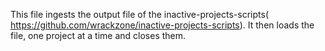 This file ingests the output file of the inactive-projects-scripts( https://github.com/wrackzone/inactive-projects-scripts).
It then loads the file, one project at a time and closes them.
